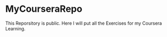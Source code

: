 # MyCourseraRepo
This Reporsitory is public.
Here I will put all the Exercises for my Coursera Learning.
